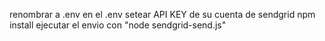 renombrar a .env
en el .env setear API KEY de su cuenta de sendgrid 
npm install
ejecutar el envio con "node sendgrid-send.js"
